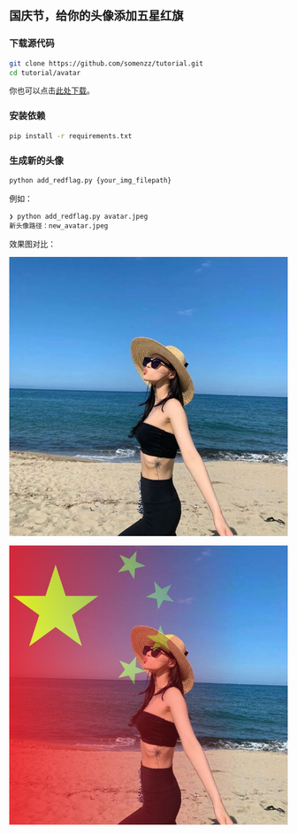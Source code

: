 ## 国庆节，给你的头像添加五星红旗

### 下载源代码

```sh
git clone https://github.com/somenzz/tutorial.git
cd tutorial/avatar
```

你也可以点击[此处下载](https://codeload.github.com/somenzz/tutorial/zip/refs/heads/master)。

### 安装依赖

```sh
pip install -r requirements.txt
```

### 生成新的头像

```sh
python add_redflag.py {your_img_filepath}
```

例如：
```sh
❯ python add_redflag.py avatar.jpeg
新头像路径：new_avatar.jpeg
```

效果图对比：

![](./avatar.jpeg)

![](./new_avatar.jpeg)

